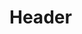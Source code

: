 <!-- TITLE: Autodesk Inventor Installation -->
<!-- SUBTITLE: Step-by-step instructions to install Autodesk Inventor -->

# Header